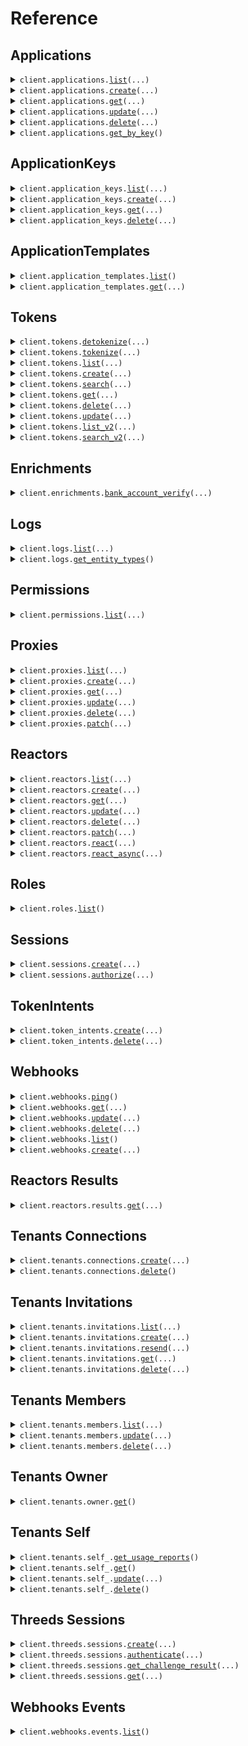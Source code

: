 # Reference
## Applications
<details><summary><code>client.applications.<a href="src/basis_theory/applications/client.py">list</a>(...)</code></summary>
<dl>
<dd>

#### 🔌 Usage

<dl>
<dd>

<dl>
<dd>

```python
from basis_theory import BasisTheory

client = BasisTheory(
    correlation_id="YOUR_CORRELATION_ID",
    api_key="YOUR_API_KEY",
)
response = client.applications.list()
for item in response:
    yield item
# alternatively, you can paginate page-by-page
for page in response.iter_pages():
    yield page

```
</dd>
</dl>
</dd>
</dl>

#### ⚙️ Parameters

<dl>
<dd>

<dl>
<dd>

**id:** `typing.Optional[typing.Union[str, typing.Sequence[str]]]` 
    
</dd>
</dl>

<dl>
<dd>

**type:** `typing.Optional[typing.Union[str, typing.Sequence[str]]]` 
    
</dd>
</dl>

<dl>
<dd>

**page:** `typing.Optional[int]` 
    
</dd>
</dl>

<dl>
<dd>

**start:** `typing.Optional[str]` 
    
</dd>
</dl>

<dl>
<dd>

**size:** `typing.Optional[int]` 
    
</dd>
</dl>

<dl>
<dd>

**request_options:** `typing.Optional[RequestOptions]` — Request-specific configuration.
    
</dd>
</dl>
</dd>
</dl>


</dd>
</dl>
</details>

<details><summary><code>client.applications.<a href="src/basis_theory/applications/client.py">create</a>(...)</code></summary>
<dl>
<dd>

#### 🔌 Usage

<dl>
<dd>

<dl>
<dd>

```python
from basis_theory import BasisTheory

client = BasisTheory(
    correlation_id="YOUR_CORRELATION_ID",
    api_key="YOUR_API_KEY",
)
client.applications.create(
    name="name",
    type="type",
)

```
</dd>
</dl>
</dd>
</dl>

#### ⚙️ Parameters

<dl>
<dd>

<dl>
<dd>

**name:** `str` 
    
</dd>
</dl>

<dl>
<dd>

**type:** `str` 
    
</dd>
</dl>

<dl>
<dd>

**expires_at:** `typing.Optional[str]` 
    
</dd>
</dl>

<dl>
<dd>

**permissions:** `typing.Optional[typing.Sequence[str]]` 
    
</dd>
</dl>

<dl>
<dd>

**rules:** `typing.Optional[typing.Sequence[AccessRule]]` 
    
</dd>
</dl>

<dl>
<dd>

**create_key:** `typing.Optional[bool]` 
    
</dd>
</dl>

<dl>
<dd>

**idempotency_key:** `typing.Optional[str]` 
    
</dd>
</dl>

<dl>
<dd>

**request_options:** `typing.Optional[RequestOptions]` — Request-specific configuration.
    
</dd>
</dl>
</dd>
</dl>


</dd>
</dl>
</details>

<details><summary><code>client.applications.<a href="src/basis_theory/applications/client.py">get</a>(...)</code></summary>
<dl>
<dd>

#### 🔌 Usage

<dl>
<dd>

<dl>
<dd>

```python
from basis_theory import BasisTheory

client = BasisTheory(
    correlation_id="YOUR_CORRELATION_ID",
    api_key="YOUR_API_KEY",
)
client.applications.get(
    id="id",
)

```
</dd>
</dl>
</dd>
</dl>

#### ⚙️ Parameters

<dl>
<dd>

<dl>
<dd>

**id:** `str` 
    
</dd>
</dl>

<dl>
<dd>

**request_options:** `typing.Optional[RequestOptions]` — Request-specific configuration.
    
</dd>
</dl>
</dd>
</dl>


</dd>
</dl>
</details>

<details><summary><code>client.applications.<a href="src/basis_theory/applications/client.py">update</a>(...)</code></summary>
<dl>
<dd>

#### 🔌 Usage

<dl>
<dd>

<dl>
<dd>

```python
from basis_theory import BasisTheory

client = BasisTheory(
    correlation_id="YOUR_CORRELATION_ID",
    api_key="YOUR_API_KEY",
)
client.applications.update(
    id="id",
    name="name",
)

```
</dd>
</dl>
</dd>
</dl>

#### ⚙️ Parameters

<dl>
<dd>

<dl>
<dd>

**id:** `str` 
    
</dd>
</dl>

<dl>
<dd>

**name:** `str` 
    
</dd>
</dl>

<dl>
<dd>

**permissions:** `typing.Optional[typing.Sequence[str]]` 
    
</dd>
</dl>

<dl>
<dd>

**rules:** `typing.Optional[typing.Sequence[AccessRule]]` 
    
</dd>
</dl>

<dl>
<dd>

**idempotency_key:** `typing.Optional[str]` 
    
</dd>
</dl>

<dl>
<dd>

**request_options:** `typing.Optional[RequestOptions]` — Request-specific configuration.
    
</dd>
</dl>
</dd>
</dl>


</dd>
</dl>
</details>

<details><summary><code>client.applications.<a href="src/basis_theory/applications/client.py">delete</a>(...)</code></summary>
<dl>
<dd>

#### 🔌 Usage

<dl>
<dd>

<dl>
<dd>

```python
from basis_theory import BasisTheory

client = BasisTheory(
    correlation_id="YOUR_CORRELATION_ID",
    api_key="YOUR_API_KEY",
)
client.applications.delete(
    id="id",
)

```
</dd>
</dl>
</dd>
</dl>

#### ⚙️ Parameters

<dl>
<dd>

<dl>
<dd>

**id:** `str` 
    
</dd>
</dl>

<dl>
<dd>

**request_options:** `typing.Optional[RequestOptions]` — Request-specific configuration.
    
</dd>
</dl>
</dd>
</dl>


</dd>
</dl>
</details>

<details><summary><code>client.applications.<a href="src/basis_theory/applications/client.py">get_by_key</a>()</code></summary>
<dl>
<dd>

#### 🔌 Usage

<dl>
<dd>

<dl>
<dd>

```python
from basis_theory import BasisTheory

client = BasisTheory(
    correlation_id="YOUR_CORRELATION_ID",
    api_key="YOUR_API_KEY",
)
client.applications.get_by_key()

```
</dd>
</dl>
</dd>
</dl>

#### ⚙️ Parameters

<dl>
<dd>

<dl>
<dd>

**request_options:** `typing.Optional[RequestOptions]` — Request-specific configuration.
    
</dd>
</dl>
</dd>
</dl>


</dd>
</dl>
</details>

## ApplicationKeys
<details><summary><code>client.application_keys.<a href="src/basis_theory/application_keys/client.py">list</a>(...)</code></summary>
<dl>
<dd>

#### 🔌 Usage

<dl>
<dd>

<dl>
<dd>

```python
from basis_theory import BasisTheory

client = BasisTheory(
    correlation_id="YOUR_CORRELATION_ID",
    api_key="YOUR_API_KEY",
)
client.application_keys.list(
    id_="id",
)

```
</dd>
</dl>
</dd>
</dl>

#### ⚙️ Parameters

<dl>
<dd>

<dl>
<dd>

**id_:** `str` 
    
</dd>
</dl>

<dl>
<dd>

**id:** `typing.Optional[typing.Union[str, typing.Sequence[str]]]` 
    
</dd>
</dl>

<dl>
<dd>

**type:** `typing.Optional[typing.Union[str, typing.Sequence[str]]]` 
    
</dd>
</dl>

<dl>
<dd>

**request_options:** `typing.Optional[RequestOptions]` — Request-specific configuration.
    
</dd>
</dl>
</dd>
</dl>


</dd>
</dl>
</details>

<details><summary><code>client.application_keys.<a href="src/basis_theory/application_keys/client.py">create</a>(...)</code></summary>
<dl>
<dd>

#### 🔌 Usage

<dl>
<dd>

<dl>
<dd>

```python
from basis_theory import BasisTheory

client = BasisTheory(
    correlation_id="YOUR_CORRELATION_ID",
    api_key="YOUR_API_KEY",
)
client.application_keys.create(
    id="id",
)

```
</dd>
</dl>
</dd>
</dl>

#### ⚙️ Parameters

<dl>
<dd>

<dl>
<dd>

**id:** `str` 
    
</dd>
</dl>

<dl>
<dd>

**idempotency_key:** `typing.Optional[str]` 
    
</dd>
</dl>

<dl>
<dd>

**request_options:** `typing.Optional[RequestOptions]` — Request-specific configuration.
    
</dd>
</dl>
</dd>
</dl>


</dd>
</dl>
</details>

<details><summary><code>client.application_keys.<a href="src/basis_theory/application_keys/client.py">get</a>(...)</code></summary>
<dl>
<dd>

#### 🔌 Usage

<dl>
<dd>

<dl>
<dd>

```python
from basis_theory import BasisTheory

client = BasisTheory(
    correlation_id="YOUR_CORRELATION_ID",
    api_key="YOUR_API_KEY",
)
client.application_keys.get(
    id="id",
    key_id="keyId",
)

```
</dd>
</dl>
</dd>
</dl>

#### ⚙️ Parameters

<dl>
<dd>

<dl>
<dd>

**id:** `str` 
    
</dd>
</dl>

<dl>
<dd>

**key_id:** `str` 
    
</dd>
</dl>

<dl>
<dd>

**request_options:** `typing.Optional[RequestOptions]` — Request-specific configuration.
    
</dd>
</dl>
</dd>
</dl>


</dd>
</dl>
</details>

<details><summary><code>client.application_keys.<a href="src/basis_theory/application_keys/client.py">delete</a>(...)</code></summary>
<dl>
<dd>

#### 🔌 Usage

<dl>
<dd>

<dl>
<dd>

```python
from basis_theory import BasisTheory

client = BasisTheory(
    correlation_id="YOUR_CORRELATION_ID",
    api_key="YOUR_API_KEY",
)
client.application_keys.delete(
    id="id",
    key_id="keyId",
)

```
</dd>
</dl>
</dd>
</dl>

#### ⚙️ Parameters

<dl>
<dd>

<dl>
<dd>

**id:** `str` 
    
</dd>
</dl>

<dl>
<dd>

**key_id:** `str` 
    
</dd>
</dl>

<dl>
<dd>

**request_options:** `typing.Optional[RequestOptions]` — Request-specific configuration.
    
</dd>
</dl>
</dd>
</dl>


</dd>
</dl>
</details>

## ApplicationTemplates
<details><summary><code>client.application_templates.<a href="src/basis_theory/application_templates/client.py">list</a>()</code></summary>
<dl>
<dd>

#### 🔌 Usage

<dl>
<dd>

<dl>
<dd>

```python
from basis_theory import BasisTheory

client = BasisTheory(
    correlation_id="YOUR_CORRELATION_ID",
    api_key="YOUR_API_KEY",
)
client.application_templates.list()

```
</dd>
</dl>
</dd>
</dl>

#### ⚙️ Parameters

<dl>
<dd>

<dl>
<dd>

**request_options:** `typing.Optional[RequestOptions]` — Request-specific configuration.
    
</dd>
</dl>
</dd>
</dl>


</dd>
</dl>
</details>

<details><summary><code>client.application_templates.<a href="src/basis_theory/application_templates/client.py">get</a>(...)</code></summary>
<dl>
<dd>

#### 🔌 Usage

<dl>
<dd>

<dl>
<dd>

```python
from basis_theory import BasisTheory

client = BasisTheory(
    correlation_id="YOUR_CORRELATION_ID",
    api_key="YOUR_API_KEY",
)
client.application_templates.get(
    id="id",
)

```
</dd>
</dl>
</dd>
</dl>

#### ⚙️ Parameters

<dl>
<dd>

<dl>
<dd>

**id:** `str` 
    
</dd>
</dl>

<dl>
<dd>

**request_options:** `typing.Optional[RequestOptions]` — Request-specific configuration.
    
</dd>
</dl>
</dd>
</dl>


</dd>
</dl>
</details>

## Tokens
<details><summary><code>client.tokens.<a href="src/basis_theory/tokens/client.py">detokenize</a>(...)</code></summary>
<dl>
<dd>

#### 🔌 Usage

<dl>
<dd>

<dl>
<dd>

```python
from basis_theory import BasisTheory

client = BasisTheory(
    correlation_id="YOUR_CORRELATION_ID",
    api_key="YOUR_API_KEY",
)
client.tokens.detokenize(
    request={"key": "value"},
)

```
</dd>
</dl>
</dd>
</dl>

#### ⚙️ Parameters

<dl>
<dd>

<dl>
<dd>

**request:** `typing.Optional[typing.Any]` 
    
</dd>
</dl>

<dl>
<dd>

**request_options:** `typing.Optional[RequestOptions]` — Request-specific configuration.
    
</dd>
</dl>
</dd>
</dl>


</dd>
</dl>
</details>

<details><summary><code>client.tokens.<a href="src/basis_theory/tokens/client.py">tokenize</a>(...)</code></summary>
<dl>
<dd>

#### 🔌 Usage

<dl>
<dd>

<dl>
<dd>

```python
from basis_theory import BasisTheory

client = BasisTheory(
    correlation_id="YOUR_CORRELATION_ID",
    api_key="YOUR_API_KEY",
)
client.tokens.tokenize(
    request={"key": "value"},
)

```
</dd>
</dl>
</dd>
</dl>

#### ⚙️ Parameters

<dl>
<dd>

<dl>
<dd>

**request:** `typing.Optional[typing.Any]` 
    
</dd>
</dl>

<dl>
<dd>

**idempotency_key:** `typing.Optional[str]` 
    
</dd>
</dl>

<dl>
<dd>

**request_options:** `typing.Optional[RequestOptions]` — Request-specific configuration.
    
</dd>
</dl>
</dd>
</dl>


</dd>
</dl>
</details>

<details><summary><code>client.tokens.<a href="src/basis_theory/tokens/client.py">list</a>(...)</code></summary>
<dl>
<dd>

#### 🔌 Usage

<dl>
<dd>

<dl>
<dd>

```python
from basis_theory import BasisTheory

client = BasisTheory(
    correlation_id="YOUR_CORRELATION_ID",
    api_key="YOUR_API_KEY",
)
response = client.tokens.list()
for item in response:
    yield item
# alternatively, you can paginate page-by-page
for page in response.iter_pages():
    yield page

```
</dd>
</dl>
</dd>
</dl>

#### ⚙️ Parameters

<dl>
<dd>

<dl>
<dd>

**id:** `typing.Optional[typing.Union[str, typing.Sequence[str]]]` 
    
</dd>
</dl>

<dl>
<dd>

**metadata:** `typing.Optional[typing.Dict[str, typing.Optional[str]]]` 
    
</dd>
</dl>

<dl>
<dd>

**page:** `typing.Optional[int]` 
    
</dd>
</dl>

<dl>
<dd>

**start:** `typing.Optional[str]` 
    
</dd>
</dl>

<dl>
<dd>

**size:** `typing.Optional[int]` 
    
</dd>
</dl>

<dl>
<dd>

**request_options:** `typing.Optional[RequestOptions]` — Request-specific configuration.
    
</dd>
</dl>
</dd>
</dl>


</dd>
</dl>
</details>

<details><summary><code>client.tokens.<a href="src/basis_theory/tokens/client.py">create</a>(...)</code></summary>
<dl>
<dd>

#### 🔌 Usage

<dl>
<dd>

<dl>
<dd>

```python
from basis_theory import BasisTheory

client = BasisTheory(
    correlation_id="YOUR_CORRELATION_ID",
    api_key="YOUR_API_KEY",
)
client.tokens.create()

```
</dd>
</dl>
</dd>
</dl>

#### ⚙️ Parameters

<dl>
<dd>

<dl>
<dd>

**id:** `typing.Optional[str]` 
    
</dd>
</dl>

<dl>
<dd>

**type:** `typing.Optional[str]` 
    
</dd>
</dl>

<dl>
<dd>

**data:** `typing.Optional[typing.Optional[typing.Any]]` 
    
</dd>
</dl>

<dl>
<dd>

**privacy:** `typing.Optional[Privacy]` 
    
</dd>
</dl>

<dl>
<dd>

**metadata:** `typing.Optional[typing.Dict[str, typing.Optional[str]]]` 
    
</dd>
</dl>

<dl>
<dd>

**search_indexes:** `typing.Optional[typing.Sequence[str]]` 
    
</dd>
</dl>

<dl>
<dd>

**fingerprint_expression:** `typing.Optional[str]` 
    
</dd>
</dl>

<dl>
<dd>

**mask:** `typing.Optional[typing.Optional[typing.Any]]` 
    
</dd>
</dl>

<dl>
<dd>

**deduplicate_token:** `typing.Optional[bool]` 
    
</dd>
</dl>

<dl>
<dd>

**expires_at:** `typing.Optional[str]` 
    
</dd>
</dl>

<dl>
<dd>

**containers:** `typing.Optional[typing.Sequence[str]]` 
    
</dd>
</dl>

<dl>
<dd>

**token_intent_id:** `typing.Optional[str]` 
    
</dd>
</dl>

<dl>
<dd>

**idempotency_key:** `typing.Optional[str]` 
    
</dd>
</dl>

<dl>
<dd>

**request_options:** `typing.Optional[RequestOptions]` — Request-specific configuration.
    
</dd>
</dl>
</dd>
</dl>


</dd>
</dl>
</details>

<details><summary><code>client.tokens.<a href="src/basis_theory/tokens/client.py">search</a>(...)</code></summary>
<dl>
<dd>

#### 🔌 Usage

<dl>
<dd>

<dl>
<dd>

```python
from basis_theory import BasisTheory

client = BasisTheory(
    correlation_id="YOUR_CORRELATION_ID",
    api_key="YOUR_API_KEY",
)
response = client.tokens.search()
for item in response:
    yield item
# alternatively, you can paginate page-by-page
for page in response.iter_pages():
    yield page

```
</dd>
</dl>
</dd>
</dl>

#### ⚙️ Parameters

<dl>
<dd>

<dl>
<dd>

**query:** `typing.Optional[str]` 
    
</dd>
</dl>

<dl>
<dd>

**page:** `typing.Optional[int]` 
    
</dd>
</dl>

<dl>
<dd>

**start:** `typing.Optional[str]` 
    
</dd>
</dl>

<dl>
<dd>

**size:** `typing.Optional[int]` 
    
</dd>
</dl>

<dl>
<dd>

**idempotency_key:** `typing.Optional[str]` 
    
</dd>
</dl>

<dl>
<dd>

**request_options:** `typing.Optional[RequestOptions]` — Request-specific configuration.
    
</dd>
</dl>
</dd>
</dl>


</dd>
</dl>
</details>

<details><summary><code>client.tokens.<a href="src/basis_theory/tokens/client.py">get</a>(...)</code></summary>
<dl>
<dd>

#### 🔌 Usage

<dl>
<dd>

<dl>
<dd>

```python
from basis_theory import BasisTheory

client = BasisTheory(
    correlation_id="YOUR_CORRELATION_ID",
    api_key="YOUR_API_KEY",
)
client.tokens.get(
    id="id",
)

```
</dd>
</dl>
</dd>
</dl>

#### ⚙️ Parameters

<dl>
<dd>

<dl>
<dd>

**id:** `str` 
    
</dd>
</dl>

<dl>
<dd>

**request_options:** `typing.Optional[RequestOptions]` — Request-specific configuration.
    
</dd>
</dl>
</dd>
</dl>


</dd>
</dl>
</details>

<details><summary><code>client.tokens.<a href="src/basis_theory/tokens/client.py">delete</a>(...)</code></summary>
<dl>
<dd>

#### 🔌 Usage

<dl>
<dd>

<dl>
<dd>

```python
from basis_theory import BasisTheory

client = BasisTheory(
    correlation_id="YOUR_CORRELATION_ID",
    api_key="YOUR_API_KEY",
)
client.tokens.delete(
    id="id",
)

```
</dd>
</dl>
</dd>
</dl>

#### ⚙️ Parameters

<dl>
<dd>

<dl>
<dd>

**id:** `str` 
    
</dd>
</dl>

<dl>
<dd>

**request_options:** `typing.Optional[RequestOptions]` — Request-specific configuration.
    
</dd>
</dl>
</dd>
</dl>


</dd>
</dl>
</details>

<details><summary><code>client.tokens.<a href="src/basis_theory/tokens/client.py">update</a>(...)</code></summary>
<dl>
<dd>

#### 🔌 Usage

<dl>
<dd>

<dl>
<dd>

```python
from basis_theory import BasisTheory

client = BasisTheory(
    correlation_id="YOUR_CORRELATION_ID",
    api_key="YOUR_API_KEY",
)
client.tokens.update(
    id="id",
)

```
</dd>
</dl>
</dd>
</dl>

#### ⚙️ Parameters

<dl>
<dd>

<dl>
<dd>

**id:** `str` 
    
</dd>
</dl>

<dl>
<dd>

**data:** `typing.Optional[typing.Optional[typing.Any]]` 
    
</dd>
</dl>

<dl>
<dd>

**privacy:** `typing.Optional[UpdatePrivacy]` 
    
</dd>
</dl>

<dl>
<dd>

**metadata:** `typing.Optional[typing.Dict[str, typing.Optional[str]]]` 
    
</dd>
</dl>

<dl>
<dd>

**search_indexes:** `typing.Optional[typing.Sequence[str]]` 
    
</dd>
</dl>

<dl>
<dd>

**fingerprint_expression:** `typing.Optional[str]` 
    
</dd>
</dl>

<dl>
<dd>

**mask:** `typing.Optional[typing.Optional[typing.Any]]` 
    
</dd>
</dl>

<dl>
<dd>

**expires_at:** `typing.Optional[str]` 
    
</dd>
</dl>

<dl>
<dd>

**deduplicate_token:** `typing.Optional[bool]` 
    
</dd>
</dl>

<dl>
<dd>

**containers:** `typing.Optional[typing.Sequence[str]]` 
    
</dd>
</dl>

<dl>
<dd>

**idempotency_key:** `typing.Optional[str]` 
    
</dd>
</dl>

<dl>
<dd>

**request_options:** `typing.Optional[RequestOptions]` — Request-specific configuration.
    
</dd>
</dl>
</dd>
</dl>


</dd>
</dl>
</details>

<details><summary><code>client.tokens.<a href="src/basis_theory/tokens/client.py">list_v2</a>(...)</code></summary>
<dl>
<dd>

#### 🔌 Usage

<dl>
<dd>

<dl>
<dd>

```python
from basis_theory import BasisTheory

client = BasisTheory(
    correlation_id="YOUR_CORRELATION_ID",
    api_key="YOUR_API_KEY",
)
response = client.tokens.list_v2()
for item in response:
    yield item
# alternatively, you can paginate page-by-page
for page in response.iter_pages():
    yield page

```
</dd>
</dl>
</dd>
</dl>

#### ⚙️ Parameters

<dl>
<dd>

<dl>
<dd>

**type:** `typing.Optional[str]` 
    
</dd>
</dl>

<dl>
<dd>

**container:** `typing.Optional[str]` 
    
</dd>
</dl>

<dl>
<dd>

**fingerprint:** `typing.Optional[str]` 
    
</dd>
</dl>

<dl>
<dd>

**metadata:** `typing.Optional[typing.Dict[str, typing.Optional[str]]]` 
    
</dd>
</dl>

<dl>
<dd>

**start:** `typing.Optional[str]` 
    
</dd>
</dl>

<dl>
<dd>

**size:** `typing.Optional[int]` 
    
</dd>
</dl>

<dl>
<dd>

**request_options:** `typing.Optional[RequestOptions]` — Request-specific configuration.
    
</dd>
</dl>
</dd>
</dl>


</dd>
</dl>
</details>

<details><summary><code>client.tokens.<a href="src/basis_theory/tokens/client.py">search_v2</a>(...)</code></summary>
<dl>
<dd>

#### 🔌 Usage

<dl>
<dd>

<dl>
<dd>

```python
from basis_theory import BasisTheory

client = BasisTheory(
    correlation_id="YOUR_CORRELATION_ID",
    api_key="YOUR_API_KEY",
)
response = client.tokens.search_v2()
for item in response:
    yield item
# alternatively, you can paginate page-by-page
for page in response.iter_pages():
    yield page

```
</dd>
</dl>
</dd>
</dl>

#### ⚙️ Parameters

<dl>
<dd>

<dl>
<dd>

**query:** `typing.Optional[str]` 
    
</dd>
</dl>

<dl>
<dd>

**start:** `typing.Optional[str]` 
    
</dd>
</dl>

<dl>
<dd>

**size:** `typing.Optional[int]` 
    
</dd>
</dl>

<dl>
<dd>

**idempotency_key:** `typing.Optional[str]` 
    
</dd>
</dl>

<dl>
<dd>

**request_options:** `typing.Optional[RequestOptions]` — Request-specific configuration.
    
</dd>
</dl>
</dd>
</dl>


</dd>
</dl>
</details>

## Enrichments
<details><summary><code>client.enrichments.<a href="src/basis_theory/enrichments/client.py">bank_account_verify</a>(...)</code></summary>
<dl>
<dd>

#### 🔌 Usage

<dl>
<dd>

<dl>
<dd>

```python
from basis_theory import BasisTheory

client = BasisTheory(
    correlation_id="YOUR_CORRELATION_ID",
    api_key="YOUR_API_KEY",
)
client.enrichments.bank_account_verify(
    token_id="token_id",
)

```
</dd>
</dl>
</dd>
</dl>

#### ⚙️ Parameters

<dl>
<dd>

<dl>
<dd>

**token_id:** `str` 
    
</dd>
</dl>

<dl>
<dd>

**country_code:** `typing.Optional[str]` 
    
</dd>
</dl>

<dl>
<dd>

**routing_number:** `typing.Optional[str]` 
    
</dd>
</dl>

<dl>
<dd>

**request_options:** `typing.Optional[RequestOptions]` — Request-specific configuration.
    
</dd>
</dl>
</dd>
</dl>


</dd>
</dl>
</details>

## Logs
<details><summary><code>client.logs.<a href="src/basis_theory/logs/client.py">list</a>(...)</code></summary>
<dl>
<dd>

#### 🔌 Usage

<dl>
<dd>

<dl>
<dd>

```python
from basis_theory import BasisTheory

client = BasisTheory(
    correlation_id="YOUR_CORRELATION_ID",
    api_key="YOUR_API_KEY",
)
response = client.logs.list()
for item in response:
    yield item
# alternatively, you can paginate page-by-page
for page in response.iter_pages():
    yield page

```
</dd>
</dl>
</dd>
</dl>

#### ⚙️ Parameters

<dl>
<dd>

<dl>
<dd>

**entity_type:** `typing.Optional[str]` 
    
</dd>
</dl>

<dl>
<dd>

**entity_id:** `typing.Optional[str]` 
    
</dd>
</dl>

<dl>
<dd>

**start_date:** `typing.Optional[dt.datetime]` 
    
</dd>
</dl>

<dl>
<dd>

**end_date:** `typing.Optional[dt.datetime]` 
    
</dd>
</dl>

<dl>
<dd>

**page:** `typing.Optional[int]` 
    
</dd>
</dl>

<dl>
<dd>

**start:** `typing.Optional[str]` 
    
</dd>
</dl>

<dl>
<dd>

**size:** `typing.Optional[int]` 
    
</dd>
</dl>

<dl>
<dd>

**request_options:** `typing.Optional[RequestOptions]` — Request-specific configuration.
    
</dd>
</dl>
</dd>
</dl>


</dd>
</dl>
</details>

<details><summary><code>client.logs.<a href="src/basis_theory/logs/client.py">get_entity_types</a>()</code></summary>
<dl>
<dd>

#### 🔌 Usage

<dl>
<dd>

<dl>
<dd>

```python
from basis_theory import BasisTheory

client = BasisTheory(
    correlation_id="YOUR_CORRELATION_ID",
    api_key="YOUR_API_KEY",
)
client.logs.get_entity_types()

```
</dd>
</dl>
</dd>
</dl>

#### ⚙️ Parameters

<dl>
<dd>

<dl>
<dd>

**request_options:** `typing.Optional[RequestOptions]` — Request-specific configuration.
    
</dd>
</dl>
</dd>
</dl>


</dd>
</dl>
</details>

## Permissions
<details><summary><code>client.permissions.<a href="src/basis_theory/permissions/client.py">list</a>(...)</code></summary>
<dl>
<dd>

#### 🔌 Usage

<dl>
<dd>

<dl>
<dd>

```python
from basis_theory import BasisTheory

client = BasisTheory(
    correlation_id="YOUR_CORRELATION_ID",
    api_key="YOUR_API_KEY",
)
client.permissions.list()

```
</dd>
</dl>
</dd>
</dl>

#### ⚙️ Parameters

<dl>
<dd>

<dl>
<dd>

**application_type:** `typing.Optional[str]` 
    
</dd>
</dl>

<dl>
<dd>

**request_options:** `typing.Optional[RequestOptions]` — Request-specific configuration.
    
</dd>
</dl>
</dd>
</dl>


</dd>
</dl>
</details>

## Proxies
<details><summary><code>client.proxies.<a href="src/basis_theory/proxies/client.py">list</a>(...)</code></summary>
<dl>
<dd>

#### 🔌 Usage

<dl>
<dd>

<dl>
<dd>

```python
from basis_theory import BasisTheory

client = BasisTheory(
    correlation_id="YOUR_CORRELATION_ID",
    api_key="YOUR_API_KEY",
)
response = client.proxies.list()
for item in response:
    yield item
# alternatively, you can paginate page-by-page
for page in response.iter_pages():
    yield page

```
</dd>
</dl>
</dd>
</dl>

#### ⚙️ Parameters

<dl>
<dd>

<dl>
<dd>

**id:** `typing.Optional[typing.Union[str, typing.Sequence[str]]]` 
    
</dd>
</dl>

<dl>
<dd>

**name:** `typing.Optional[str]` 
    
</dd>
</dl>

<dl>
<dd>

**page:** `typing.Optional[int]` 
    
</dd>
</dl>

<dl>
<dd>

**start:** `typing.Optional[str]` 
    
</dd>
</dl>

<dl>
<dd>

**size:** `typing.Optional[int]` 
    
</dd>
</dl>

<dl>
<dd>

**request_options:** `typing.Optional[RequestOptions]` — Request-specific configuration.
    
</dd>
</dl>
</dd>
</dl>


</dd>
</dl>
</details>

<details><summary><code>client.proxies.<a href="src/basis_theory/proxies/client.py">create</a>(...)</code></summary>
<dl>
<dd>

#### 🔌 Usage

<dl>
<dd>

<dl>
<dd>

```python
from basis_theory import BasisTheory

client = BasisTheory(
    correlation_id="YOUR_CORRELATION_ID",
    api_key="YOUR_API_KEY",
)
client.proxies.create(
    name="name",
    destination_url="destination_url",
)

```
</dd>
</dl>
</dd>
</dl>

#### ⚙️ Parameters

<dl>
<dd>

<dl>
<dd>

**name:** `str` 
    
</dd>
</dl>

<dl>
<dd>

**destination_url:** `str` 
    
</dd>
</dl>

<dl>
<dd>

**request_reactor_id:** `typing.Optional[str]` 
    
</dd>
</dl>

<dl>
<dd>

**response_reactor_id:** `typing.Optional[str]` 
    
</dd>
</dl>

<dl>
<dd>

**request_transform:** `typing.Optional[ProxyTransform]` 
    
</dd>
</dl>

<dl>
<dd>

**response_transform:** `typing.Optional[ProxyTransform]` 
    
</dd>
</dl>

<dl>
<dd>

**application:** `typing.Optional[Application]` 
    
</dd>
</dl>

<dl>
<dd>

**configuration:** `typing.Optional[typing.Dict[str, typing.Optional[str]]]` 
    
</dd>
</dl>

<dl>
<dd>

**require_auth:** `typing.Optional[bool]` 
    
</dd>
</dl>

<dl>
<dd>

**idempotency_key:** `typing.Optional[str]` 
    
</dd>
</dl>

<dl>
<dd>

**request_options:** `typing.Optional[RequestOptions]` — Request-specific configuration.
    
</dd>
</dl>
</dd>
</dl>


</dd>
</dl>
</details>

<details><summary><code>client.proxies.<a href="src/basis_theory/proxies/client.py">get</a>(...)</code></summary>
<dl>
<dd>

#### 🔌 Usage

<dl>
<dd>

<dl>
<dd>

```python
from basis_theory import BasisTheory

client = BasisTheory(
    correlation_id="YOUR_CORRELATION_ID",
    api_key="YOUR_API_KEY",
)
client.proxies.get(
    id="id",
)

```
</dd>
</dl>
</dd>
</dl>

#### ⚙️ Parameters

<dl>
<dd>

<dl>
<dd>

**id:** `str` 
    
</dd>
</dl>

<dl>
<dd>

**request_options:** `typing.Optional[RequestOptions]` — Request-specific configuration.
    
</dd>
</dl>
</dd>
</dl>


</dd>
</dl>
</details>

<details><summary><code>client.proxies.<a href="src/basis_theory/proxies/client.py">update</a>(...)</code></summary>
<dl>
<dd>

#### 🔌 Usage

<dl>
<dd>

<dl>
<dd>

```python
from basis_theory import BasisTheory

client = BasisTheory(
    correlation_id="YOUR_CORRELATION_ID",
    api_key="YOUR_API_KEY",
)
client.proxies.update(
    id="id",
    name="name",
    destination_url="destination_url",
)

```
</dd>
</dl>
</dd>
</dl>

#### ⚙️ Parameters

<dl>
<dd>

<dl>
<dd>

**id:** `str` 
    
</dd>
</dl>

<dl>
<dd>

**name:** `str` 
    
</dd>
</dl>

<dl>
<dd>

**destination_url:** `str` 
    
</dd>
</dl>

<dl>
<dd>

**request_reactor_id:** `typing.Optional[str]` 
    
</dd>
</dl>

<dl>
<dd>

**response_reactor_id:** `typing.Optional[str]` 
    
</dd>
</dl>

<dl>
<dd>

**request_transform:** `typing.Optional[ProxyTransform]` 
    
</dd>
</dl>

<dl>
<dd>

**response_transform:** `typing.Optional[ProxyTransform]` 
    
</dd>
</dl>

<dl>
<dd>

**application:** `typing.Optional[Application]` 
    
</dd>
</dl>

<dl>
<dd>

**configuration:** `typing.Optional[typing.Dict[str, typing.Optional[str]]]` 
    
</dd>
</dl>

<dl>
<dd>

**require_auth:** `typing.Optional[bool]` 
    
</dd>
</dl>

<dl>
<dd>

**idempotency_key:** `typing.Optional[str]` 
    
</dd>
</dl>

<dl>
<dd>

**request_options:** `typing.Optional[RequestOptions]` — Request-specific configuration.
    
</dd>
</dl>
</dd>
</dl>


</dd>
</dl>
</details>

<details><summary><code>client.proxies.<a href="src/basis_theory/proxies/client.py">delete</a>(...)</code></summary>
<dl>
<dd>

#### 🔌 Usage

<dl>
<dd>

<dl>
<dd>

```python
from basis_theory import BasisTheory

client = BasisTheory(
    correlation_id="YOUR_CORRELATION_ID",
    api_key="YOUR_API_KEY",
)
client.proxies.delete(
    id="id",
)

```
</dd>
</dl>
</dd>
</dl>

#### ⚙️ Parameters

<dl>
<dd>

<dl>
<dd>

**id:** `str` 
    
</dd>
</dl>

<dl>
<dd>

**request_options:** `typing.Optional[RequestOptions]` — Request-specific configuration.
    
</dd>
</dl>
</dd>
</dl>


</dd>
</dl>
</details>

<details><summary><code>client.proxies.<a href="src/basis_theory/proxies/client.py">patch</a>(...)</code></summary>
<dl>
<dd>

#### 🔌 Usage

<dl>
<dd>

<dl>
<dd>

```python
from basis_theory import BasisTheory

client = BasisTheory(
    correlation_id="YOUR_CORRELATION_ID",
    api_key="YOUR_API_KEY",
)
client.proxies.patch(
    id="id",
)

```
</dd>
</dl>
</dd>
</dl>

#### ⚙️ Parameters

<dl>
<dd>

<dl>
<dd>

**id:** `str` 
    
</dd>
</dl>

<dl>
<dd>

**name:** `typing.Optional[str]` 
    
</dd>
</dl>

<dl>
<dd>

**destination_url:** `typing.Optional[str]` 
    
</dd>
</dl>

<dl>
<dd>

**request_transform:** `typing.Optional[ProxyTransform]` 
    
</dd>
</dl>

<dl>
<dd>

**response_transform:** `typing.Optional[ProxyTransform]` 
    
</dd>
</dl>

<dl>
<dd>

**application:** `typing.Optional[Application]` 
    
</dd>
</dl>

<dl>
<dd>

**configuration:** `typing.Optional[typing.Dict[str, typing.Optional[str]]]` 
    
</dd>
</dl>

<dl>
<dd>

**require_auth:** `typing.Optional[bool]` 
    
</dd>
</dl>

<dl>
<dd>

**idempotency_key:** `typing.Optional[str]` 
    
</dd>
</dl>

<dl>
<dd>

**request_options:** `typing.Optional[RequestOptions]` — Request-specific configuration.
    
</dd>
</dl>
</dd>
</dl>


</dd>
</dl>
</details>

## Reactors
<details><summary><code>client.reactors.<a href="src/basis_theory/reactors/client.py">list</a>(...)</code></summary>
<dl>
<dd>

#### 🔌 Usage

<dl>
<dd>

<dl>
<dd>

```python
from basis_theory import BasisTheory

client = BasisTheory(
    correlation_id="YOUR_CORRELATION_ID",
    api_key="YOUR_API_KEY",
)
response = client.reactors.list()
for item in response:
    yield item
# alternatively, you can paginate page-by-page
for page in response.iter_pages():
    yield page

```
</dd>
</dl>
</dd>
</dl>

#### ⚙️ Parameters

<dl>
<dd>

<dl>
<dd>

**id:** `typing.Optional[typing.Union[str, typing.Sequence[str]]]` 
    
</dd>
</dl>

<dl>
<dd>

**name:** `typing.Optional[str]` 
    
</dd>
</dl>

<dl>
<dd>

**page:** `typing.Optional[int]` 
    
</dd>
</dl>

<dl>
<dd>

**start:** `typing.Optional[str]` 
    
</dd>
</dl>

<dl>
<dd>

**size:** `typing.Optional[int]` 
    
</dd>
</dl>

<dl>
<dd>

**request_options:** `typing.Optional[RequestOptions]` — Request-specific configuration.
    
</dd>
</dl>
</dd>
</dl>


</dd>
</dl>
</details>

<details><summary><code>client.reactors.<a href="src/basis_theory/reactors/client.py">create</a>(...)</code></summary>
<dl>
<dd>

#### 🔌 Usage

<dl>
<dd>

<dl>
<dd>

```python
from basis_theory import BasisTheory

client = BasisTheory(
    correlation_id="YOUR_CORRELATION_ID",
    api_key="YOUR_API_KEY",
)
client.reactors.create(
    name="name",
    code="code",
)

```
</dd>
</dl>
</dd>
</dl>

#### ⚙️ Parameters

<dl>
<dd>

<dl>
<dd>

**name:** `str` 
    
</dd>
</dl>

<dl>
<dd>

**code:** `str` 
    
</dd>
</dl>

<dl>
<dd>

**application:** `typing.Optional[Application]` 
    
</dd>
</dl>

<dl>
<dd>

**configuration:** `typing.Optional[typing.Dict[str, typing.Optional[str]]]` 
    
</dd>
</dl>

<dl>
<dd>

**idempotency_key:** `typing.Optional[str]` 
    
</dd>
</dl>

<dl>
<dd>

**request_options:** `typing.Optional[RequestOptions]` — Request-specific configuration.
    
</dd>
</dl>
</dd>
</dl>


</dd>
</dl>
</details>

<details><summary><code>client.reactors.<a href="src/basis_theory/reactors/client.py">get</a>(...)</code></summary>
<dl>
<dd>

#### 🔌 Usage

<dl>
<dd>

<dl>
<dd>

```python
from basis_theory import BasisTheory

client = BasisTheory(
    correlation_id="YOUR_CORRELATION_ID",
    api_key="YOUR_API_KEY",
)
client.reactors.get(
    id="id",
)

```
</dd>
</dl>
</dd>
</dl>

#### ⚙️ Parameters

<dl>
<dd>

<dl>
<dd>

**id:** `str` 
    
</dd>
</dl>

<dl>
<dd>

**request_options:** `typing.Optional[RequestOptions]` — Request-specific configuration.
    
</dd>
</dl>
</dd>
</dl>


</dd>
</dl>
</details>

<details><summary><code>client.reactors.<a href="src/basis_theory/reactors/client.py">update</a>(...)</code></summary>
<dl>
<dd>

#### 🔌 Usage

<dl>
<dd>

<dl>
<dd>

```python
from basis_theory import BasisTheory

client = BasisTheory(
    correlation_id="YOUR_CORRELATION_ID",
    api_key="YOUR_API_KEY",
)
client.reactors.update(
    id="id",
    name="name",
    code="code",
)

```
</dd>
</dl>
</dd>
</dl>

#### ⚙️ Parameters

<dl>
<dd>

<dl>
<dd>

**id:** `str` 
    
</dd>
</dl>

<dl>
<dd>

**name:** `str` 
    
</dd>
</dl>

<dl>
<dd>

**code:** `str` 
    
</dd>
</dl>

<dl>
<dd>

**application:** `typing.Optional[Application]` 
    
</dd>
</dl>

<dl>
<dd>

**configuration:** `typing.Optional[typing.Dict[str, typing.Optional[str]]]` 
    
</dd>
</dl>

<dl>
<dd>

**idempotency_key:** `typing.Optional[str]` 
    
</dd>
</dl>

<dl>
<dd>

**request_options:** `typing.Optional[RequestOptions]` — Request-specific configuration.
    
</dd>
</dl>
</dd>
</dl>


</dd>
</dl>
</details>

<details><summary><code>client.reactors.<a href="src/basis_theory/reactors/client.py">delete</a>(...)</code></summary>
<dl>
<dd>

#### 🔌 Usage

<dl>
<dd>

<dl>
<dd>

```python
from basis_theory import BasisTheory

client = BasisTheory(
    correlation_id="YOUR_CORRELATION_ID",
    api_key="YOUR_API_KEY",
)
client.reactors.delete(
    id="id",
)

```
</dd>
</dl>
</dd>
</dl>

#### ⚙️ Parameters

<dl>
<dd>

<dl>
<dd>

**id:** `str` 
    
</dd>
</dl>

<dl>
<dd>

**request_options:** `typing.Optional[RequestOptions]` — Request-specific configuration.
    
</dd>
</dl>
</dd>
</dl>


</dd>
</dl>
</details>

<details><summary><code>client.reactors.<a href="src/basis_theory/reactors/client.py">patch</a>(...)</code></summary>
<dl>
<dd>

#### 🔌 Usage

<dl>
<dd>

<dl>
<dd>

```python
from basis_theory import BasisTheory

client = BasisTheory(
    correlation_id="YOUR_CORRELATION_ID",
    api_key="YOUR_API_KEY",
)
client.reactors.patch(
    id="id",
)

```
</dd>
</dl>
</dd>
</dl>

#### ⚙️ Parameters

<dl>
<dd>

<dl>
<dd>

**id:** `str` 
    
</dd>
</dl>

<dl>
<dd>

**name:** `typing.Optional[str]` 
    
</dd>
</dl>

<dl>
<dd>

**application:** `typing.Optional[Application]` 
    
</dd>
</dl>

<dl>
<dd>

**code:** `typing.Optional[str]` 
    
</dd>
</dl>

<dl>
<dd>

**configuration:** `typing.Optional[typing.Dict[str, typing.Optional[str]]]` 
    
</dd>
</dl>

<dl>
<dd>

**idempotency_key:** `typing.Optional[str]` 
    
</dd>
</dl>

<dl>
<dd>

**request_options:** `typing.Optional[RequestOptions]` — Request-specific configuration.
    
</dd>
</dl>
</dd>
</dl>


</dd>
</dl>
</details>

<details><summary><code>client.reactors.<a href="src/basis_theory/reactors/client.py">react</a>(...)</code></summary>
<dl>
<dd>

#### 🔌 Usage

<dl>
<dd>

<dl>
<dd>

```python
from basis_theory import BasisTheory

client = BasisTheory(
    correlation_id="YOUR_CORRELATION_ID",
    api_key="YOUR_API_KEY",
)
client.reactors.react(
    id="id",
)

```
</dd>
</dl>
</dd>
</dl>

#### ⚙️ Parameters

<dl>
<dd>

<dl>
<dd>

**id:** `str` 
    
</dd>
</dl>

<dl>
<dd>

**args:** `typing.Optional[typing.Optional[typing.Any]]` 
    
</dd>
</dl>

<dl>
<dd>

**callback_url:** `typing.Optional[str]` 
    
</dd>
</dl>

<dl>
<dd>

**request_options:** `typing.Optional[RequestOptions]` — Request-specific configuration.
    
</dd>
</dl>
</dd>
</dl>


</dd>
</dl>
</details>

<details><summary><code>client.reactors.<a href="src/basis_theory/reactors/client.py">react_async</a>(...)</code></summary>
<dl>
<dd>

#### 🔌 Usage

<dl>
<dd>

<dl>
<dd>

```python
from basis_theory import BasisTheory

client = BasisTheory(
    correlation_id="YOUR_CORRELATION_ID",
    api_key="YOUR_API_KEY",
)
client.reactors.react_async(
    id="id",
)

```
</dd>
</dl>
</dd>
</dl>

#### ⚙️ Parameters

<dl>
<dd>

<dl>
<dd>

**id:** `str` 
    
</dd>
</dl>

<dl>
<dd>

**args:** `typing.Optional[typing.Optional[typing.Any]]` 
    
</dd>
</dl>

<dl>
<dd>

**request_options:** `typing.Optional[RequestOptions]` — Request-specific configuration.
    
</dd>
</dl>
</dd>
</dl>


</dd>
</dl>
</details>

## Roles
<details><summary><code>client.roles.<a href="src/basis_theory/roles/client.py">list</a>()</code></summary>
<dl>
<dd>

#### 🔌 Usage

<dl>
<dd>

<dl>
<dd>

```python
from basis_theory import BasisTheory

client = BasisTheory(
    correlation_id="YOUR_CORRELATION_ID",
    api_key="YOUR_API_KEY",
)
client.roles.list()

```
</dd>
</dl>
</dd>
</dl>

#### ⚙️ Parameters

<dl>
<dd>

<dl>
<dd>

**request_options:** `typing.Optional[RequestOptions]` — Request-specific configuration.
    
</dd>
</dl>
</dd>
</dl>


</dd>
</dl>
</details>

## Sessions
<details><summary><code>client.sessions.<a href="src/basis_theory/sessions/client.py">create</a>(...)</code></summary>
<dl>
<dd>

#### 🔌 Usage

<dl>
<dd>

<dl>
<dd>

```python
from basis_theory import BasisTheory

client = BasisTheory(
    correlation_id="YOUR_CORRELATION_ID",
    api_key="YOUR_API_KEY",
)
client.sessions.create()

```
</dd>
</dl>
</dd>
</dl>

#### ⚙️ Parameters

<dl>
<dd>

<dl>
<dd>

**idempotency_key:** `typing.Optional[str]` 
    
</dd>
</dl>

<dl>
<dd>

**request_options:** `typing.Optional[RequestOptions]` — Request-specific configuration.
    
</dd>
</dl>
</dd>
</dl>


</dd>
</dl>
</details>

<details><summary><code>client.sessions.<a href="src/basis_theory/sessions/client.py">authorize</a>(...)</code></summary>
<dl>
<dd>

#### 🔌 Usage

<dl>
<dd>

<dl>
<dd>

```python
from basis_theory import BasisTheory

client = BasisTheory(
    correlation_id="YOUR_CORRELATION_ID",
    api_key="YOUR_API_KEY",
)
client.sessions.authorize(
    nonce="nonce",
)

```
</dd>
</dl>
</dd>
</dl>

#### ⚙️ Parameters

<dl>
<dd>

<dl>
<dd>

**nonce:** `str` 
    
</dd>
</dl>

<dl>
<dd>

**expires_at:** `typing.Optional[str]` 
    
</dd>
</dl>

<dl>
<dd>

**permissions:** `typing.Optional[typing.Sequence[str]]` 
    
</dd>
</dl>

<dl>
<dd>

**rules:** `typing.Optional[typing.Sequence[AccessRule]]` 
    
</dd>
</dl>

<dl>
<dd>

**idempotency_key:** `typing.Optional[str]` 
    
</dd>
</dl>

<dl>
<dd>

**request_options:** `typing.Optional[RequestOptions]` — Request-specific configuration.
    
</dd>
</dl>
</dd>
</dl>


</dd>
</dl>
</details>

## TokenIntents
<details><summary><code>client.token_intents.<a href="src/basis_theory/token_intents/client.py">create</a>(...)</code></summary>
<dl>
<dd>

#### 🔌 Usage

<dl>
<dd>

<dl>
<dd>

```python
from basis_theory import BasisTheory

client = BasisTheory(
    correlation_id="YOUR_CORRELATION_ID",
    api_key="YOUR_API_KEY",
)
client.token_intents.create(
    type="x",
    data={"key": "value"},
)

```
</dd>
</dl>
</dd>
</dl>

#### ⚙️ Parameters

<dl>
<dd>

<dl>
<dd>

**type:** `str` 
    
</dd>
</dl>

<dl>
<dd>

**data:** `typing.Optional[typing.Any]` 
    
</dd>
</dl>

<dl>
<dd>

**request_options:** `typing.Optional[RequestOptions]` — Request-specific configuration.
    
</dd>
</dl>
</dd>
</dl>


</dd>
</dl>
</details>

<details><summary><code>client.token_intents.<a href="src/basis_theory/token_intents/client.py">delete</a>(...)</code></summary>
<dl>
<dd>

#### 🔌 Usage

<dl>
<dd>

<dl>
<dd>

```python
from basis_theory import BasisTheory

client = BasisTheory(
    correlation_id="YOUR_CORRELATION_ID",
    api_key="YOUR_API_KEY",
)
client.token_intents.delete(
    id="id",
)

```
</dd>
</dl>
</dd>
</dl>

#### ⚙️ Parameters

<dl>
<dd>

<dl>
<dd>

**id:** `str` 
    
</dd>
</dl>

<dl>
<dd>

**request_options:** `typing.Optional[RequestOptions]` — Request-specific configuration.
    
</dd>
</dl>
</dd>
</dl>


</dd>
</dl>
</details>

## Webhooks
<details><summary><code>client.webhooks.<a href="src/basis_theory/webhooks/client.py">ping</a>()</code></summary>
<dl>
<dd>

#### 📝 Description

<dl>
<dd>

<dl>
<dd>

Simple endpoint that can be utilized to verify the application is running
</dd>
</dl>
</dd>
</dl>

#### 🔌 Usage

<dl>
<dd>

<dl>
<dd>

```python
from basis_theory import BasisTheory

client = BasisTheory(
    correlation_id="YOUR_CORRELATION_ID",
    api_key="YOUR_API_KEY",
)
client.webhooks.ping()

```
</dd>
</dl>
</dd>
</dl>

#### ⚙️ Parameters

<dl>
<dd>

<dl>
<dd>

**request_options:** `typing.Optional[RequestOptions]` — Request-specific configuration.
    
</dd>
</dl>
</dd>
</dl>


</dd>
</dl>
</details>

<details><summary><code>client.webhooks.<a href="src/basis_theory/webhooks/client.py">get</a>(...)</code></summary>
<dl>
<dd>

#### 📝 Description

<dl>
<dd>

<dl>
<dd>

Returns the webhook
</dd>
</dl>
</dd>
</dl>

#### 🔌 Usage

<dl>
<dd>

<dl>
<dd>

```python
from basis_theory import BasisTheory

client = BasisTheory(
    correlation_id="YOUR_CORRELATION_ID",
    api_key="YOUR_API_KEY",
)
client.webhooks.get(
    id="id",
)

```
</dd>
</dl>
</dd>
</dl>

#### ⚙️ Parameters

<dl>
<dd>

<dl>
<dd>

**id:** `str` 
    
</dd>
</dl>

<dl>
<dd>

**request_options:** `typing.Optional[RequestOptions]` — Request-specific configuration.
    
</dd>
</dl>
</dd>
</dl>


</dd>
</dl>
</details>

<details><summary><code>client.webhooks.<a href="src/basis_theory/webhooks/client.py">update</a>(...)</code></summary>
<dl>
<dd>

#### 📝 Description

<dl>
<dd>

<dl>
<dd>

Update a new webhook
</dd>
</dl>
</dd>
</dl>

#### 🔌 Usage

<dl>
<dd>

<dl>
<dd>

```python
from basis_theory import BasisTheory

client = BasisTheory(
    correlation_id="YOUR_CORRELATION_ID",
    api_key="YOUR_API_KEY",
)
client.webhooks.update(
    id="id",
    name="webhook-update",
    url="http://www.example.com",
    events=["token:created"],
)

```
</dd>
</dl>
</dd>
</dl>

#### ⚙️ Parameters

<dl>
<dd>

<dl>
<dd>

**id:** `str` 
    
</dd>
</dl>

<dl>
<dd>

**name:** `str` — The name of the webhook
    
</dd>
</dl>

<dl>
<dd>

**url:** `str` — The URL to which the webhook will send events
    
</dd>
</dl>

<dl>
<dd>

**events:** `typing.Sequence[str]` — An array of event types that the webhook will listen for
    
</dd>
</dl>

<dl>
<dd>

**notify_email:** `typing.Optional[str]` — The email address to use for management notification events. Ie: webhook disabled
    
</dd>
</dl>

<dl>
<dd>

**request_options:** `typing.Optional[RequestOptions]` — Request-specific configuration.
    
</dd>
</dl>
</dd>
</dl>


</dd>
</dl>
</details>

<details><summary><code>client.webhooks.<a href="src/basis_theory/webhooks/client.py">delete</a>(...)</code></summary>
<dl>
<dd>

#### 📝 Description

<dl>
<dd>

<dl>
<dd>

Delete a new webhook
</dd>
</dl>
</dd>
</dl>

#### 🔌 Usage

<dl>
<dd>

<dl>
<dd>

```python
from basis_theory import BasisTheory

client = BasisTheory(
    correlation_id="YOUR_CORRELATION_ID",
    api_key="YOUR_API_KEY",
)
client.webhooks.delete(
    id="id",
)

```
</dd>
</dl>
</dd>
</dl>

#### ⚙️ Parameters

<dl>
<dd>

<dl>
<dd>

**id:** `str` 
    
</dd>
</dl>

<dl>
<dd>

**request_options:** `typing.Optional[RequestOptions]` — Request-specific configuration.
    
</dd>
</dl>
</dd>
</dl>


</dd>
</dl>
</details>

<details><summary><code>client.webhooks.<a href="src/basis_theory/webhooks/client.py">list</a>()</code></summary>
<dl>
<dd>

#### 📝 Description

<dl>
<dd>

<dl>
<dd>

Returns the configured webhooks
</dd>
</dl>
</dd>
</dl>

#### 🔌 Usage

<dl>
<dd>

<dl>
<dd>

```python
from basis_theory import BasisTheory

client = BasisTheory(
    correlation_id="YOUR_CORRELATION_ID",
    api_key="YOUR_API_KEY",
)
client.webhooks.list()

```
</dd>
</dl>
</dd>
</dl>

#### ⚙️ Parameters

<dl>
<dd>

<dl>
<dd>

**request_options:** `typing.Optional[RequestOptions]` — Request-specific configuration.
    
</dd>
</dl>
</dd>
</dl>


</dd>
</dl>
</details>

<details><summary><code>client.webhooks.<a href="src/basis_theory/webhooks/client.py">create</a>(...)</code></summary>
<dl>
<dd>

#### 📝 Description

<dl>
<dd>

<dl>
<dd>

Create a new webhook
</dd>
</dl>
</dd>
</dl>

#### 🔌 Usage

<dl>
<dd>

<dl>
<dd>

```python
from basis_theory import BasisTheory

client = BasisTheory(
    correlation_id="YOUR_CORRELATION_ID",
    api_key="YOUR_API_KEY",
)
client.webhooks.create(
    name="webhook-create",
    url="http://www.example.com",
    events=["token:created"],
)

```
</dd>
</dl>
</dd>
</dl>

#### ⚙️ Parameters

<dl>
<dd>

<dl>
<dd>

**name:** `str` — The name of the webhook
    
</dd>
</dl>

<dl>
<dd>

**url:** `str` — The URL to which the webhook will send events
    
</dd>
</dl>

<dl>
<dd>

**events:** `typing.Sequence[str]` — An array of event types that the webhook will listen for
    
</dd>
</dl>

<dl>
<dd>

**notify_email:** `typing.Optional[str]` — The email address to use for management notification events. Ie: webhook disabled
    
</dd>
</dl>

<dl>
<dd>

**request_options:** `typing.Optional[RequestOptions]` — Request-specific configuration.
    
</dd>
</dl>
</dd>
</dl>


</dd>
</dl>
</details>

## Reactors Results
<details><summary><code>client.reactors.results.<a href="src/basis_theory/reactors/results/client.py">get</a>(...)</code></summary>
<dl>
<dd>

#### 🔌 Usage

<dl>
<dd>

<dl>
<dd>

```python
from basis_theory import BasisTheory

client = BasisTheory(
    correlation_id="YOUR_CORRELATION_ID",
    api_key="YOUR_API_KEY",
)
client.reactors.results.get(
    id="id",
    request_id="requestId",
)

```
</dd>
</dl>
</dd>
</dl>

#### ⚙️ Parameters

<dl>
<dd>

<dl>
<dd>

**id:** `str` 
    
</dd>
</dl>

<dl>
<dd>

**request_id:** `str` 
    
</dd>
</dl>

<dl>
<dd>

**request_options:** `typing.Optional[RequestOptions]` — Request-specific configuration.
    
</dd>
</dl>
</dd>
</dl>


</dd>
</dl>
</details>

## Tenants Connections
<details><summary><code>client.tenants.connections.<a href="src/basis_theory/tenants/connections/client.py">create</a>(...)</code></summary>
<dl>
<dd>

#### 🔌 Usage

<dl>
<dd>

<dl>
<dd>

```python
from basis_theory import BasisTheory, TenantConnectionOptions

client = BasisTheory(
    correlation_id="YOUR_CORRELATION_ID",
    api_key="YOUR_API_KEY",
)
client.tenants.connections.create(
    strategy="strategy",
    options=TenantConnectionOptions(),
)

```
</dd>
</dl>
</dd>
</dl>

#### ⚙️ Parameters

<dl>
<dd>

<dl>
<dd>

**strategy:** `str` 
    
</dd>
</dl>

<dl>
<dd>

**options:** `TenantConnectionOptions` 
    
</dd>
</dl>

<dl>
<dd>

**idempotency_key:** `typing.Optional[str]` 
    
</dd>
</dl>

<dl>
<dd>

**request_options:** `typing.Optional[RequestOptions]` — Request-specific configuration.
    
</dd>
</dl>
</dd>
</dl>


</dd>
</dl>
</details>

<details><summary><code>client.tenants.connections.<a href="src/basis_theory/tenants/connections/client.py">delete</a>()</code></summary>
<dl>
<dd>

#### 🔌 Usage

<dl>
<dd>

<dl>
<dd>

```python
from basis_theory import BasisTheory

client = BasisTheory(
    correlation_id="YOUR_CORRELATION_ID",
    api_key="YOUR_API_KEY",
)
client.tenants.connections.delete()

```
</dd>
</dl>
</dd>
</dl>

#### ⚙️ Parameters

<dl>
<dd>

<dl>
<dd>

**request_options:** `typing.Optional[RequestOptions]` — Request-specific configuration.
    
</dd>
</dl>
</dd>
</dl>


</dd>
</dl>
</details>

## Tenants Invitations
<details><summary><code>client.tenants.invitations.<a href="src/basis_theory/tenants/invitations/client.py">list</a>(...)</code></summary>
<dl>
<dd>

#### 🔌 Usage

<dl>
<dd>

<dl>
<dd>

```python
from basis_theory import BasisTheory

client = BasisTheory(
    correlation_id="YOUR_CORRELATION_ID",
    api_key="YOUR_API_KEY",
)
response = client.tenants.invitations.list()
for item in response:
    yield item
# alternatively, you can paginate page-by-page
for page in response.iter_pages():
    yield page

```
</dd>
</dl>
</dd>
</dl>

#### ⚙️ Parameters

<dl>
<dd>

<dl>
<dd>

**status:** `typing.Optional[TenantInvitationStatus]` 
    
</dd>
</dl>

<dl>
<dd>

**page:** `typing.Optional[int]` 
    
</dd>
</dl>

<dl>
<dd>

**start:** `typing.Optional[str]` 
    
</dd>
</dl>

<dl>
<dd>

**size:** `typing.Optional[int]` 
    
</dd>
</dl>

<dl>
<dd>

**request_options:** `typing.Optional[RequestOptions]` — Request-specific configuration.
    
</dd>
</dl>
</dd>
</dl>


</dd>
</dl>
</details>

<details><summary><code>client.tenants.invitations.<a href="src/basis_theory/tenants/invitations/client.py">create</a>(...)</code></summary>
<dl>
<dd>

#### 🔌 Usage

<dl>
<dd>

<dl>
<dd>

```python
from basis_theory import BasisTheory

client = BasisTheory(
    correlation_id="YOUR_CORRELATION_ID",
    api_key="YOUR_API_KEY",
)
client.tenants.invitations.create(
    email="email",
)

```
</dd>
</dl>
</dd>
</dl>

#### ⚙️ Parameters

<dl>
<dd>

<dl>
<dd>

**email:** `str` 
    
</dd>
</dl>

<dl>
<dd>

**role:** `typing.Optional[str]` 
    
</dd>
</dl>

<dl>
<dd>

**idempotency_key:** `typing.Optional[str]` 
    
</dd>
</dl>

<dl>
<dd>

**request_options:** `typing.Optional[RequestOptions]` — Request-specific configuration.
    
</dd>
</dl>
</dd>
</dl>


</dd>
</dl>
</details>

<details><summary><code>client.tenants.invitations.<a href="src/basis_theory/tenants/invitations/client.py">resend</a>(...)</code></summary>
<dl>
<dd>

#### 🔌 Usage

<dl>
<dd>

<dl>
<dd>

```python
from basis_theory import BasisTheory

client = BasisTheory(
    correlation_id="YOUR_CORRELATION_ID",
    api_key="YOUR_API_KEY",
)
client.tenants.invitations.resend(
    invitation_id="invitationId",
)

```
</dd>
</dl>
</dd>
</dl>

#### ⚙️ Parameters

<dl>
<dd>

<dl>
<dd>

**invitation_id:** `str` 
    
</dd>
</dl>

<dl>
<dd>

**idempotency_key:** `typing.Optional[str]` 
    
</dd>
</dl>

<dl>
<dd>

**request_options:** `typing.Optional[RequestOptions]` — Request-specific configuration.
    
</dd>
</dl>
</dd>
</dl>


</dd>
</dl>
</details>

<details><summary><code>client.tenants.invitations.<a href="src/basis_theory/tenants/invitations/client.py">get</a>(...)</code></summary>
<dl>
<dd>

#### 🔌 Usage

<dl>
<dd>

<dl>
<dd>

```python
from basis_theory import BasisTheory

client = BasisTheory(
    correlation_id="YOUR_CORRELATION_ID",
    api_key="YOUR_API_KEY",
)
client.tenants.invitations.get(
    invitation_id="invitationId",
)

```
</dd>
</dl>
</dd>
</dl>

#### ⚙️ Parameters

<dl>
<dd>

<dl>
<dd>

**invitation_id:** `str` 
    
</dd>
</dl>

<dl>
<dd>

**request_options:** `typing.Optional[RequestOptions]` — Request-specific configuration.
    
</dd>
</dl>
</dd>
</dl>


</dd>
</dl>
</details>

<details><summary><code>client.tenants.invitations.<a href="src/basis_theory/tenants/invitations/client.py">delete</a>(...)</code></summary>
<dl>
<dd>

#### 🔌 Usage

<dl>
<dd>

<dl>
<dd>

```python
from basis_theory import BasisTheory

client = BasisTheory(
    correlation_id="YOUR_CORRELATION_ID",
    api_key="YOUR_API_KEY",
)
client.tenants.invitations.delete(
    invitation_id="invitationId",
)

```
</dd>
</dl>
</dd>
</dl>

#### ⚙️ Parameters

<dl>
<dd>

<dl>
<dd>

**invitation_id:** `str` 
    
</dd>
</dl>

<dl>
<dd>

**request_options:** `typing.Optional[RequestOptions]` — Request-specific configuration.
    
</dd>
</dl>
</dd>
</dl>


</dd>
</dl>
</details>

## Tenants Members
<details><summary><code>client.tenants.members.<a href="src/basis_theory/tenants/members/client.py">list</a>(...)</code></summary>
<dl>
<dd>

#### 🔌 Usage

<dl>
<dd>

<dl>
<dd>

```python
from basis_theory import BasisTheory

client = BasisTheory(
    correlation_id="YOUR_CORRELATION_ID",
    api_key="YOUR_API_KEY",
)
client.tenants.members.list()

```
</dd>
</dl>
</dd>
</dl>

#### ⚙️ Parameters

<dl>
<dd>

<dl>
<dd>

**user_id:** `typing.Optional[typing.Union[str, typing.Sequence[str]]]` 
    
</dd>
</dl>

<dl>
<dd>

**page:** `typing.Optional[int]` 
    
</dd>
</dl>

<dl>
<dd>

**start:** `typing.Optional[str]` 
    
</dd>
</dl>

<dl>
<dd>

**size:** `typing.Optional[int]` 
    
</dd>
</dl>

<dl>
<dd>

**request_options:** `typing.Optional[RequestOptions]` — Request-specific configuration.
    
</dd>
</dl>
</dd>
</dl>


</dd>
</dl>
</details>

<details><summary><code>client.tenants.members.<a href="src/basis_theory/tenants/members/client.py">update</a>(...)</code></summary>
<dl>
<dd>

#### 🔌 Usage

<dl>
<dd>

<dl>
<dd>

```python
from basis_theory import BasisTheory

client = BasisTheory(
    correlation_id="YOUR_CORRELATION_ID",
    api_key="YOUR_API_KEY",
)
client.tenants.members.update(
    member_id="memberId",
    role="role",
)

```
</dd>
</dl>
</dd>
</dl>

#### ⚙️ Parameters

<dl>
<dd>

<dl>
<dd>

**member_id:** `str` 
    
</dd>
</dl>

<dl>
<dd>

**role:** `str` 
    
</dd>
</dl>

<dl>
<dd>

**idempotency_key:** `typing.Optional[str]` 
    
</dd>
</dl>

<dl>
<dd>

**request_options:** `typing.Optional[RequestOptions]` — Request-specific configuration.
    
</dd>
</dl>
</dd>
</dl>


</dd>
</dl>
</details>

<details><summary><code>client.tenants.members.<a href="src/basis_theory/tenants/members/client.py">delete</a>(...)</code></summary>
<dl>
<dd>

#### 🔌 Usage

<dl>
<dd>

<dl>
<dd>

```python
from basis_theory import BasisTheory

client = BasisTheory(
    correlation_id="YOUR_CORRELATION_ID",
    api_key="YOUR_API_KEY",
)
client.tenants.members.delete(
    member_id="memberId",
)

```
</dd>
</dl>
</dd>
</dl>

#### ⚙️ Parameters

<dl>
<dd>

<dl>
<dd>

**member_id:** `str` 
    
</dd>
</dl>

<dl>
<dd>

**request_options:** `typing.Optional[RequestOptions]` — Request-specific configuration.
    
</dd>
</dl>
</dd>
</dl>


</dd>
</dl>
</details>

## Tenants Owner
<details><summary><code>client.tenants.owner.<a href="src/basis_theory/tenants/owner/client.py">get</a>()</code></summary>
<dl>
<dd>

#### 🔌 Usage

<dl>
<dd>

<dl>
<dd>

```python
from basis_theory import BasisTheory

client = BasisTheory(
    correlation_id="YOUR_CORRELATION_ID",
    api_key="YOUR_API_KEY",
)
client.tenants.owner.get()

```
</dd>
</dl>
</dd>
</dl>

#### ⚙️ Parameters

<dl>
<dd>

<dl>
<dd>

**request_options:** `typing.Optional[RequestOptions]` — Request-specific configuration.
    
</dd>
</dl>
</dd>
</dl>


</dd>
</dl>
</details>

## Tenants Self
<details><summary><code>client.tenants.self_.<a href="src/basis_theory/tenants/self_/client.py">get_usage_reports</a>()</code></summary>
<dl>
<dd>

#### 🔌 Usage

<dl>
<dd>

<dl>
<dd>

```python
from basis_theory import BasisTheory

client = BasisTheory(
    correlation_id="YOUR_CORRELATION_ID",
    api_key="YOUR_API_KEY",
)
client.tenants.self_.get_usage_reports()

```
</dd>
</dl>
</dd>
</dl>

#### ⚙️ Parameters

<dl>
<dd>

<dl>
<dd>

**request_options:** `typing.Optional[RequestOptions]` — Request-specific configuration.
    
</dd>
</dl>
</dd>
</dl>


</dd>
</dl>
</details>

<details><summary><code>client.tenants.self_.<a href="src/basis_theory/tenants/self_/client.py">get</a>()</code></summary>
<dl>
<dd>

#### 🔌 Usage

<dl>
<dd>

<dl>
<dd>

```python
from basis_theory import BasisTheory

client = BasisTheory(
    correlation_id="YOUR_CORRELATION_ID",
    api_key="YOUR_API_KEY",
)
client.tenants.self_.get()

```
</dd>
</dl>
</dd>
</dl>

#### ⚙️ Parameters

<dl>
<dd>

<dl>
<dd>

**request_options:** `typing.Optional[RequestOptions]` — Request-specific configuration.
    
</dd>
</dl>
</dd>
</dl>


</dd>
</dl>
</details>

<details><summary><code>client.tenants.self_.<a href="src/basis_theory/tenants/self_/client.py">update</a>(...)</code></summary>
<dl>
<dd>

#### 🔌 Usage

<dl>
<dd>

<dl>
<dd>

```python
from basis_theory import BasisTheory

client = BasisTheory(
    correlation_id="YOUR_CORRELATION_ID",
    api_key="YOUR_API_KEY",
)
client.tenants.self_.update(
    name="name",
)

```
</dd>
</dl>
</dd>
</dl>

#### ⚙️ Parameters

<dl>
<dd>

<dl>
<dd>

**name:** `str` 
    
</dd>
</dl>

<dl>
<dd>

**settings:** `typing.Optional[typing.Dict[str, typing.Optional[str]]]` 
    
</dd>
</dl>

<dl>
<dd>

**idempotency_key:** `typing.Optional[str]` 
    
</dd>
</dl>

<dl>
<dd>

**request_options:** `typing.Optional[RequestOptions]` — Request-specific configuration.
    
</dd>
</dl>
</dd>
</dl>


</dd>
</dl>
</details>

<details><summary><code>client.tenants.self_.<a href="src/basis_theory/tenants/self_/client.py">delete</a>()</code></summary>
<dl>
<dd>

#### 🔌 Usage

<dl>
<dd>

<dl>
<dd>

```python
from basis_theory import BasisTheory

client = BasisTheory(
    correlation_id="YOUR_CORRELATION_ID",
    api_key="YOUR_API_KEY",
)
client.tenants.self_.delete()

```
</dd>
</dl>
</dd>
</dl>

#### ⚙️ Parameters

<dl>
<dd>

<dl>
<dd>

**request_options:** `typing.Optional[RequestOptions]` — Request-specific configuration.
    
</dd>
</dl>
</dd>
</dl>


</dd>
</dl>
</details>

## Threeds Sessions
<details><summary><code>client.threeds.sessions.<a href="src/basis_theory/threeds/sessions/client.py">create</a>(...)</code></summary>
<dl>
<dd>

#### 🔌 Usage

<dl>
<dd>

<dl>
<dd>

```python
from basis_theory import BasisTheory

client = BasisTheory(
    correlation_id="YOUR_CORRELATION_ID",
    api_key="YOUR_API_KEY",
)
client.threeds.sessions.create()

```
</dd>
</dl>
</dd>
</dl>

#### ⚙️ Parameters

<dl>
<dd>

<dl>
<dd>

**pan:** `typing.Optional[str]` 
    
</dd>
</dl>

<dl>
<dd>

**token_id:** `typing.Optional[str]` 
    
</dd>
</dl>

<dl>
<dd>

**token_intent_id:** `typing.Optional[str]` 
    
</dd>
</dl>

<dl>
<dd>

**type:** `typing.Optional[str]` 
    
</dd>
</dl>

<dl>
<dd>

**device:** `typing.Optional[str]` 
    
</dd>
</dl>

<dl>
<dd>

**web_challenge_mode:** `typing.Optional[str]` 
    
</dd>
</dl>

<dl>
<dd>

**device_info:** `typing.Optional[ThreeDsDeviceInfo]` 
    
</dd>
</dl>

<dl>
<dd>

**request_options:** `typing.Optional[RequestOptions]` — Request-specific configuration.
    
</dd>
</dl>
</dd>
</dl>


</dd>
</dl>
</details>

<details><summary><code>client.threeds.sessions.<a href="src/basis_theory/threeds/sessions/client.py">authenticate</a>(...)</code></summary>
<dl>
<dd>

#### 🔌 Usage

<dl>
<dd>

<dl>
<dd>

```python
from basis_theory import BasisTheory, ThreeDsRequestorInfo

client = BasisTheory(
    correlation_id="YOUR_CORRELATION_ID",
    api_key="YOUR_API_KEY",
)
client.threeds.sessions.authenticate(
    session_id="sessionId",
    authentication_category="authentication_category",
    authentication_type="authentication_type",
    requestor_info=ThreeDsRequestorInfo(),
)

```
</dd>
</dl>
</dd>
</dl>

#### ⚙️ Parameters

<dl>
<dd>

<dl>
<dd>

**session_id:** `str` 
    
</dd>
</dl>

<dl>
<dd>

**authentication_category:** `str` 
    
</dd>
</dl>

<dl>
<dd>

**authentication_type:** `str` 
    
</dd>
</dl>

<dl>
<dd>

**requestor_info:** `ThreeDsRequestorInfo` 
    
</dd>
</dl>

<dl>
<dd>

**challenge_preference:** `typing.Optional[str]` 
    
</dd>
</dl>

<dl>
<dd>

**request_decoupled_challenge:** `typing.Optional[bool]` 
    
</dd>
</dl>

<dl>
<dd>

**decoupled_challenge_max_time:** `typing.Optional[int]` 
    
</dd>
</dl>

<dl>
<dd>

**purchase_info:** `typing.Optional[ThreeDsPurchaseInfo]` 
    
</dd>
</dl>

<dl>
<dd>

**merchant_info:** `typing.Optional[ThreeDsMerchantInfo]` 
    
</dd>
</dl>

<dl>
<dd>

**cardholder_info:** `typing.Optional[ThreeDsCardholderInfo]` 
    
</dd>
</dl>

<dl>
<dd>

**broadcast_info:** `typing.Optional[typing.Optional[typing.Any]]` 
    
</dd>
</dl>

<dl>
<dd>

**message_extensions:** `typing.Optional[typing.Sequence[ThreeDsMessageExtension]]` 
    
</dd>
</dl>

<dl>
<dd>

**idempotency_key:** `typing.Optional[str]` 
    
</dd>
</dl>

<dl>
<dd>

**request_options:** `typing.Optional[RequestOptions]` — Request-specific configuration.
    
</dd>
</dl>
</dd>
</dl>


</dd>
</dl>
</details>

<details><summary><code>client.threeds.sessions.<a href="src/basis_theory/threeds/sessions/client.py">get_challenge_result</a>(...)</code></summary>
<dl>
<dd>

#### 🔌 Usage

<dl>
<dd>

<dl>
<dd>

```python
from basis_theory import BasisTheory

client = BasisTheory(
    correlation_id="YOUR_CORRELATION_ID",
    api_key="YOUR_API_KEY",
)
client.threeds.sessions.get_challenge_result(
    session_id="sessionId",
)

```
</dd>
</dl>
</dd>
</dl>

#### ⚙️ Parameters

<dl>
<dd>

<dl>
<dd>

**session_id:** `str` 
    
</dd>
</dl>

<dl>
<dd>

**request_options:** `typing.Optional[RequestOptions]` — Request-specific configuration.
    
</dd>
</dl>
</dd>
</dl>


</dd>
</dl>
</details>

<details><summary><code>client.threeds.sessions.<a href="src/basis_theory/threeds/sessions/client.py">get</a>(...)</code></summary>
<dl>
<dd>

#### 🔌 Usage

<dl>
<dd>

<dl>
<dd>

```python
from basis_theory import BasisTheory

client = BasisTheory(
    correlation_id="YOUR_CORRELATION_ID",
    api_key="YOUR_API_KEY",
)
client.threeds.sessions.get(
    id="id",
)

```
</dd>
</dl>
</dd>
</dl>

#### ⚙️ Parameters

<dl>
<dd>

<dl>
<dd>

**id:** `str` 
    
</dd>
</dl>

<dl>
<dd>

**request_options:** `typing.Optional[RequestOptions]` — Request-specific configuration.
    
</dd>
</dl>
</dd>
</dl>


</dd>
</dl>
</details>

## Webhooks Events
<details><summary><code>client.webhooks.events.<a href="src/basis_theory/webhooks/events/client.py">list</a>()</code></summary>
<dl>
<dd>

#### 📝 Description

<dl>
<dd>

<dl>
<dd>

Return a list of available event types
</dd>
</dl>
</dd>
</dl>

#### 🔌 Usage

<dl>
<dd>

<dl>
<dd>

```python
from basis_theory import BasisTheory

client = BasisTheory(
    correlation_id="YOUR_CORRELATION_ID",
    api_key="YOUR_API_KEY",
)
client.webhooks.events.list()

```
</dd>
</dl>
</dd>
</dl>

#### ⚙️ Parameters

<dl>
<dd>

<dl>
<dd>

**request_options:** `typing.Optional[RequestOptions]` — Request-specific configuration.
    
</dd>
</dl>
</dd>
</dl>


</dd>
</dl>
</details>

